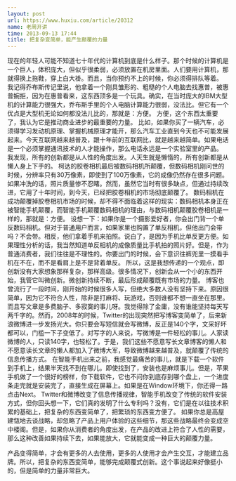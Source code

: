 ```yaml
---
layout: post
url: https://www.huxiu.com/article/20312
name: 老周开讲
time: 2013-09-13 17:44
title: 把复杂变简单，能产生颠覆的力量
---
```

现在的年轻人可能不知道七十年代的计算机到底是什么样子。那个时候的计算机是一个巨人，体积庞大，但似乎很柔弱，必须放置在机房里面。人们要用计算机，那就得换上拖鞋，穿上白大褂。而且，当你预约不上的时候，你必须得排队等着。 我记得乔布斯传记里说，他拿着一个刚具雏形的、粗糙的个人电脑去找惠普，被惠普婉拒，因为在惠普看来，这东西顶多是一个玩具。确实，在当时庞大的IBM大型机的计算能力很强大，乔布斯手里的个人电脑计算能力很弱，没法比。但它有一个优点是大型机无论如何都没法儿比的，那就是：方便。 方便，这个东西太重要了，我认为它是推动商业进步的最重要的力量。 比如，如果你买了一辆汽车，必须得学习发动机原理、掌握机械原理才能开，那么汽车工业直到今天也不可能发展起来。今天互联网越来越普及，跟十年前的互联网比，就是越来越简单。如果电话是一个必须掌握通讯技术的人才能操作，那么电话永远是一个实验室里的产品。 我发现，所有的创新都是从人性的角度出发。人天生就是懒惰的，所有创新都是从懒人身上下手的。 柯达的胶卷相机最后被数码相机所颠覆，但数码相机刚问世的时候，分辨率只有30万像素，即使到了100万像素，它的成像仍然存在很多问题。如果冲洗的话，照片质量惨不忍睹。然而，虽然它当时有很多缺点，但通过持续改进，它用了十年时间，到今天，已经把胶卷相机的市场彻底颠覆了。 数码相机在成功颠覆掉胶卷相机市场的时候，却不得不面临着这样的现实：数码相机本身正在被智能手机颠覆，而智能手机颠覆数码相机的理由，与数码相机颠覆胶卷相机是一样的，那就是：方便。 设想一下：如果你是一个摄影爱好者，你会出门背一个单反数码相机。但对于普通用户而言，如果家里也购置了单反相机，但他出门会带吗？不会带。相反，他们拿着手机来拍照。说白了，是因为手机比单反更方便。如果理性分析的话，我当然知道单反相机的成像质量比手机拍的照片好。但是，作为普通消费者，我们往往是不理性的。你要出门的时候，会下意识往裤兜里一摸看手机在不在，而不是看肩上是不是背着单反。 所以，这是我想传递的一个观点，即创新没有大家想象那样复杂，那样高级。很多情况下，创新会从一个小的东西开始，我管它叫微创新。微创新持续不断，最后形成颠覆既有市场的力量。 博客也曾流行了一段时间，刚开始的时候很多人写，但绝大多数人没有坚持下来。原因很简单，因为它不符合人性，除非是打麻将、玩游戏，否则谁都不想一直坐在那里。而且写文章是多费脑子、多寂寞的事儿呀。我觉得除了金庸，没有谁能坚持每天写两千字的。然而，2008年的时候，Twitter的出现突然把写博客变简单了，后来新浪微博进一步发扬光大。你只要会写短信就会写微博，反正是140个字，文采好坏都可以，门槛一下子变低了。对写字的人来说，写微博是一件轻松的事儿。人家读微博的人，只读140字，也轻松了。于是，我们这些不愿意写长文章博客的懒人和不愿意读长文章的懒人都加入了微博大军，导致微博越来越普及，就颠覆了传统的信息传播方式。 在智能手机出来之前，我感觉最痛苦的事儿，就是下载一个软件到手机上，结果半天找不到在哪儿。即使找到了，安装也是麻烦事儿。但是，苹果手机做了一个很好的榜样，你下载软件，它也不问你到底存到哪个盘上，一个进度条走完就是安装完了，直接生成在屏幕上。如果是在Window环境下，你还得一路点击Next。 Twitter和微博改变了信息传播规律，智能手机改变了传统的软件安装方式，但你回头想一下，它们真的发明了什么专利吗？没有，它们是在以往技术积累的基础上，把复杂的东西变简单了，把繁琐的东西变方便了。 如果你总是高屋建瓴地去谈战略，却忽略了产品上用户体验的这些细节，那这些战略最终会变成空中楼阁。但是，如果你从消费者的角度出发，在产品的改进上符合了人性的需要，那么这种改善如果持续下去，如果能放大，它就能变成一种巨大的颠覆力量。

产品变得简单，才会有更多的人去使用，更多的人使用才会产生交互，才能建立品牌。所以，把复杂的东西变简单，能够完成颠覆式创新。这个事说起来好像挺小的，但是简单的力量非常巨大。

